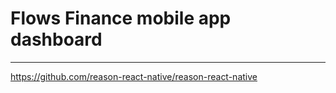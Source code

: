# Flows Finance mobile app dashboard
------------------------

https://github.com/reason-react-native/reason-react-native
